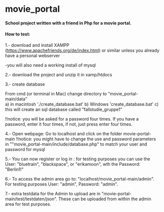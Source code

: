 # movie_portal

#### School project written with a friend in Php for a movie portal.


#### How to test:


1.-  download and install XAMPP (https://www.apachefriends.org/de/index.html) or similar unless you already have a personal webserver

-you will also need a working install of mysql

2.- download the project and unzip it in xamp/htdocs

3.- create database

 
From cmd (or terminal in Mac) change directory to "movie_portal-main/data" <br>
a) in macintosh './create_database.bat' 
b) Windows 'create_database.bat'
c) this will create an sql database called "fallstudie_gruppe1"


!!notice: you will be asked for a password four times. If you have a password, enter it four times, if not, just press enter four times.

4.- Open webpage:
Go to localhost and click on the folder movie-portal-main
!!notice: you might have to change the use and password parameters in ""movie_portal-main/include/database.php" to match your user and password for mysql

5.- You can now register or log in :  for testing purposes you can use the User: "bluetrain", "blackspace", or "erikamoon", wth the Password: "Berlin1!"

6.- To access the admin area go to: "localhost/movie_portal-main/admin". For testing purposes User: "admin", Password: "admin".


7.- extra testdata for the Admin to upload are in "movie-portal-main/test/testdaten/json". These can be uploaded from within the admin area for test purposes.


